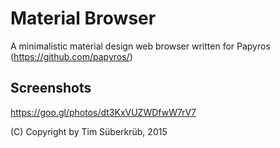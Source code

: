 # Material Browser
A minimalistic material design web browser written for Papyros (https://github.com/papyros/)

## Screenshots
https://goo.gl/photos/dt3KxVUZWDfwW7rV7

(C) Copyright by Tim Süberkrüb, 2015
